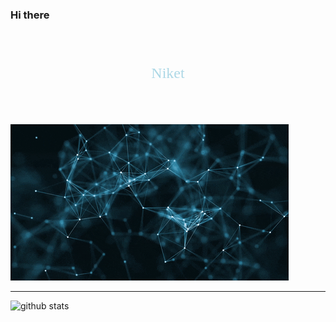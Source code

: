 ### Hi there 

<html>
<div style="font-family:Georgia; font-size:2.5vw; color:lightblue; font-weight:normal; text-align:center; background:url('https://github.com/Niketkumardheeryan/NiketKumardheeryan/blob/master/demo/demo.gif') no-repeat center; background-size:cover)">
<br><br>
Niket
<br><br><br>
</div>




</html>

![](demo/demo.gif)

---------------------------------------------------------------------------------------------------------------------------------------------------------------------------------

 

![github stats](https://github-readme-stats.vercel.app/api?username=NiketKumardheeryan&show_icons=true)

